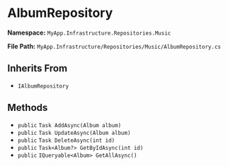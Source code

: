 # AlbumRepository

**Namespace:** `MyApp.Infrastructure.Repositories.Music`

**File Path:** `MyApp.Infrastructure/Repositories/Music/AlbumRepository.cs`

## Inherits From

- `IAlbumRepository`

## Methods

- `public` `Task AddAsync(Album album)`
- `public` `Task UpdateAsync(Album album)`
- `public` `Task DeleteAsync(int id)`
- `public` `Task<Album?> GetByIdAsync(int id)`
- `public` `IQueryable<Album> GetAllAsync()`

